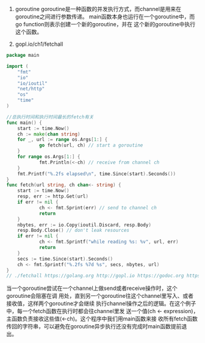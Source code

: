 1. goroutine
goroutine是一种函数的并发执行方式，而channel是用来在goroutine之间进行参数传递。
main函数本身也运行在一个goroutine中，而go function则表示创建一个新的goroutine，并在
这个新的goroutine中执行这个函数。

2. gopl.io/ch1/fetchall
```go
package main

import (
    "fmt"
    "io"
    "io/ioutil"
    "net/http"
    "os"
    "time"
)

//总执行时间和执行时间最长的fetch有关
func main() {
    start := time.Now()
    ch := make(chan string)
    for _, url := range os.Args[1:] {
            go fetch(url, ch) // start a goroutine
    }
    for range os.Args[1:] {
            fmt.Println(<-ch) // receive from channel ch
    }
    fmt.Printf("%.2fs elapsed\n", time.Since(start).Seconds())
}
func fetch(url string, ch chan<- string) {
    start := time.Now()
    resp, err := http.Get(url)
    if err != nil {
            ch <- fmt.Sprint(err) // send to channel ch
            return
    }
    nbytes, err := io.Copy(ioutil.Discard, resp.Body)
    resp.Body.Close() // don't leak resources
    if err != nil {
            ch <- fmt.Sprintf("while reading %s: %v", url, err)
            return
    }
    secs := time.Since(start).Seconds()
    ch <- fmt.Sprintf("%.2fs %7d %s", secs, nbytes, url)
}
// ./fetchall https://golang.org http://gopl.io https://godoc.org https://www.baidu.com
```

当一个goroutine尝试在一个channel上做send或者receive操作时，这个goroutine会阻塞在调
用处，直到另一个goroutine往这个channel里写入、或者接收值，这样两个goroutine才会继续
执行channel操作之后的逻辑。在这个例子中，每一个fetch函数在执行时都会往channel里发
送一个值(ch <- expression)，主函数负责接收这些值(<-ch)。这个程序中我们用main函数来接
收所有fetch函数传回的字符串，可以避免在goroutine异步执行还没有完成时main函数提前退
出。